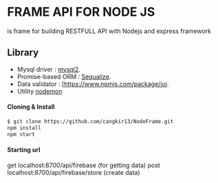 # FRAME API FOR NODE JS
is frame for building RESTFULL API with Nodejs and express framework

## Library

- Mysql driver : [mysql2](https://www.npmjs.com/package/mysql2).
- Promise-based ORM : [Sequalize](https://www.npmjs.com/package/sequelize).
- Data validator : [https://www.npmjs.com/package/joi.
- Utility [nodemon](https://www.npmjs.com/package/nodemon)

#### Cloning & Install

```sh
$ git clone https://github.com/cangkir13/NodeFrame.git
npm install
npm start
```

#### Starting url
get localhost:8700/api/firebase (for getting data)
post localhost:8700/api/firebase/store (create data)